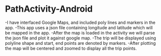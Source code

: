 # PathActivity-Android

  -I have interfaced Google Maps, and included poly lines and markers in the app.
  -This app uses a json file containing longitude and latitude which will be mapped in the app.
  -After the map is loaded in the activity we will parse the json file and plot it against google map.
  -The trip will be displayed using polyline shape and start, end points are denoted by markers.
  -After plotting the map will be centered and zoomed to display all the trip points.

